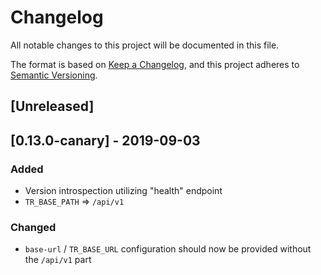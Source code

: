 # Changelog
All notable changes to this project will be documented in this file.

The format is based on [Keep a Changelog](https://keepachangelog.com/en/1.0.0/),
and this project adheres to [Semantic Versioning](https://semver.org/spec/v2.0.0.html).

## [Unreleased]

## [0.13.0-canary] - 2019-09-03
### Added
- Version introspection utilizing "health" endpoint
- `TR_BASE_PATH` => `/api/v1`
### Changed
- `base-url` / `TR_BASE_URL` configuration should now be provided without the `/api/v1` part
